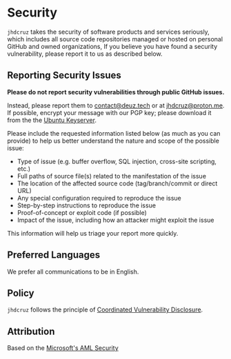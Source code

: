 # Security

`jhdcruz` takes the security of software products and services seriously, which includes all source code repositories managed or hosted on personal GitHub and owned organizations, If you believe you have found a security vulnerability, please report it to us as described below.

## Reporting Security Issues

**Please do not report security vulnerabilities through public GitHub issues.**

Instead, please report them to [contact@deuz.tech](mailto:contact@deuz.tech) or at [jhdcruz@proton.me](mailto:jhdcruz@proton.me). If possible, encrypt your message with our PGP key; please download it from the the [Ubuntu Keyserver](https://keyserver.ubuntu.com/pks/lookup?search=64AC3DCF666B5EB9B92FA2BC47D68D9662CDD5D9&fingerprint=on&op=index).

Please include the requested information listed below (as much as you can provide) to help us better understand the nature and scope of the possible issue:

- Type of issue (e.g. buffer overflow, SQL injection, cross-site scripting, etc.)
- Full paths of source file(s) related to the manifestation of the issue
- The location of the affected source code (tag/branch/commit or direct URL)
- Any special configuration required to reproduce the issue
- Step-by-step instructions to reproduce the issue
- Proof-of-concept or exploit code (if possible)
- Impact of the issue, including how an attacker might exploit the issue

This information will help us triage your report more quickly.

## Preferred Languages

We prefer all communications to be in English.

## Policy

`jhdcruz` follows the principle of [Coordinated Vulnerability Disclosure](https://www.microsoft.com/en-us/msrc/cvd).

## Attribution

Based on the [Microsoft's AML Security](https://github.com/Azure/aml-template/blob/master/SECURITY.md)
